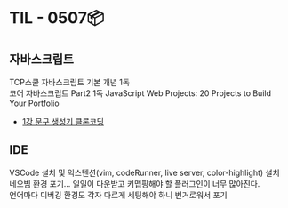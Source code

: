 # TIL - 0507📦

## 자바스크립트
TCP스쿨 자바스크립트 기본 개념 1독  
코어 자바스크립트 Part2 1독
JavaScript Web Projects: 20 Projects to Build Your Portfolio  
- <a href="./fir">1강 문구 생성기 클론코딩</a><br>

## IDE
VSCode 설치 및 익스텐션(vim, codeRunner, live server, color-highlight) 설치  
네오빔 환경 포기... 일일이 다운받고 키맵핑해야 할 플러그인이 너무 많아진다.  
언어마다 디버깅 환경도 각자 다르게 세팅해야 하니 번거로워서 포기 
